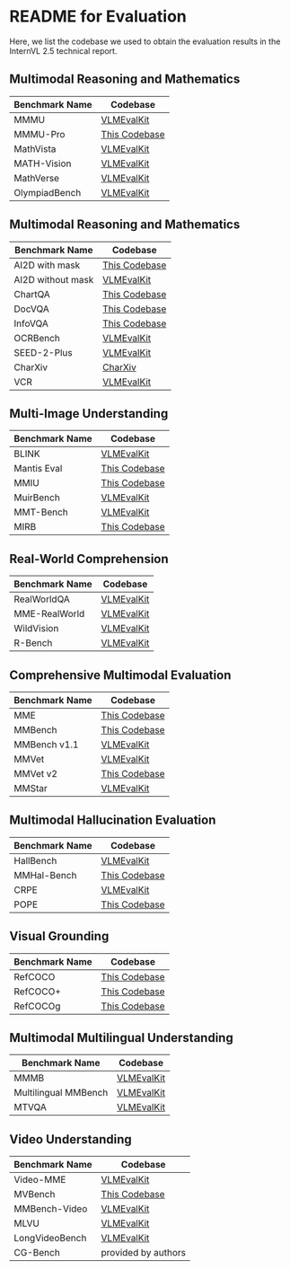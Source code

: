 # README for Evaluation

Here, we list the codebase we used to obtain the evaluation results in the InternVL 2.5 technical report.

## Multimodal Reasoning and Mathematics

| Benchmark Name | Codebase                                                 |
| -------------- | -------------------------------------------------------- |
| MMMU           | [VLMEvalKit](https://github.com/open-compass/VLMEvalKit) |
| MMMU-Pro       | [This Codebase](./mmmu_pro)                              |
| MathVista      | [VLMEvalKit](https://github.com/open-compass/VLMEvalKit) |
| MATH-Vision    | [VLMEvalKit](https://github.com/open-compass/VLMEvalKit) |
| MathVerse      | [VLMEvalKit](https://github.com/open-compass/VLMEvalKit) |
| OlympiadBench  | [VLMEvalKit](https://github.com/open-compass/VLMEvalKit) |

## Multimodal Reasoning and Mathematics

| Benchmark Name    | Codebase                                                 |
| ----------------- | -------------------------------------------------------- |
| AI2D with mask    | [This Codebase](./vqa)                                   |
| AI2D without mask | [VLMEvalKit](https://github.com/open-compass/VLMEvalKit) |
| ChartQA           | [This Codebase](./vqa)                                   |
| DocVQA            | [This Codebase](./vqa)                                   |
| InfoVQA           | [This Codebase](./vqa)                                   |
| OCRBench          | [VLMEvalKit](https://github.com/open-compass/VLMEvalKit) |
| SEED-2-Plus       | [VLMEvalKit](https://github.com/open-compass/VLMEvalKit) |
| CharXiv           | [CharXiv](https://github.com/princeton-nlp/CharXiv)      |
| VCR               | [VLMEvalKit](https://github.com/open-compass/VLMEvalKit) |

## Multi-Image Understanding

| Benchmark Name | Codebase                                                 |
| -------------- | -------------------------------------------------------- |
| BLINK          | [VLMEvalKit](https://github.com/open-compass/VLMEvalKit) |
| Mantis Eval    | [This Codebase](./mantis_eval)                           |
| MMIU           | [This Codebase](./mmiu)                                  |
| MuirBench      | [VLMEvalKit](https://github.com/open-compass/VLMEvalKit) |
| MMT-Bench      | [VLMEvalKit](https://github.com/open-compass/VLMEvalKit) |
| MIRB           | [This Codebase](./mirb)                                  |

## Real-World Comprehension

| Benchmark Name | Codebase                                                 |
| -------------- | -------------------------------------------------------- |
| RealWorldQA    | [VLMEvalKit](https://github.com/open-compass/VLMEvalKit) |
| MME-RealWorld  | [VLMEvalKit](https://github.com/open-compass/VLMEvalKit) |
| WildVision     | [VLMEvalKit](https://github.com/open-compass/VLMEvalKit) |
| R-Bench        | [VLMEvalKit](https://github.com/open-compass/VLMEvalKit) |

## Comprehensive Multimodal Evaluation

| Benchmark Name | Codebase                                                 |
| -------------- | -------------------------------------------------------- |
| MME            | [This Codebase](./mme)                                   |
| MMBench        | [This Codebase](./mmbench)                               |
| MMBench v1.1   | [VLMEvalKit](https://github.com/open-compass/VLMEvalKit) |
| MMVet          | [VLMEvalKit](https://github.com/open-compass/VLMEvalKit) |
| MMVet v2       | [This Codebase](./mmvetv2)                               |
| MMStar         | [VLMEvalKit](https://github.com/open-compass/VLMEvalKit) |

## Multimodal Hallucination Evaluation

| Benchmark Name | Codebase                                                 |
| -------------- | -------------------------------------------------------- |
| HallBench      | [VLMEvalKit](https://github.com/open-compass/VLMEvalKit) |
| MMHal-Bench    | [This Codebase](./mmhal)                                 |
| CRPE           | [VLMEvalKit](https://github.com/open-compass/VLMEvalKit) |
| POPE           | [This Codebase](./pope)                                  |

## Visual Grounding

| Benchmark Name | Codebase                   |
| -------------- | -------------------------- |
| RefCOCO        | [This Codebase](./refcoco) |
| RefCOCO+       | [This Codebase](./refcoco) |
| RefCOCOg       | [This Codebase](./refcoco) |

## Multimodal Multilingual Understanding

| Benchmark Name       | Codebase                                                 |
| -------------------- | -------------------------------------------------------- |
| MMMB                 | [VLMEvalKit](https://github.com/open-compass/VLMEvalKit) |
| Multilingual MMBench | [VLMEvalKit](https://github.com/open-compass/VLMEvalKit) |
| MTVQA                | [VLMEvalKit](https://github.com/open-compass/VLMEvalKit) |

## Video Understanding

| Benchmark Name | Codebase                                                 |
| -------------- | -------------------------------------------------------- |
| Video-MME      | [VLMEvalKit](https://github.com/open-compass/VLMEvalKit) |
| MVBench        | [This Codebase](./mvbench)                               |
| MMBench-Video  | [VLMEvalKit](https://github.com/open-compass/VLMEvalKit) |
| MLVU           | [VLMEvalKit](https://github.com/open-compass/VLMEvalKit) |
| LongVideoBench | [VLMEvalKit](https://github.com/open-compass/VLMEvalKit) |
| CG-Bench       | provided by authors                                      |
